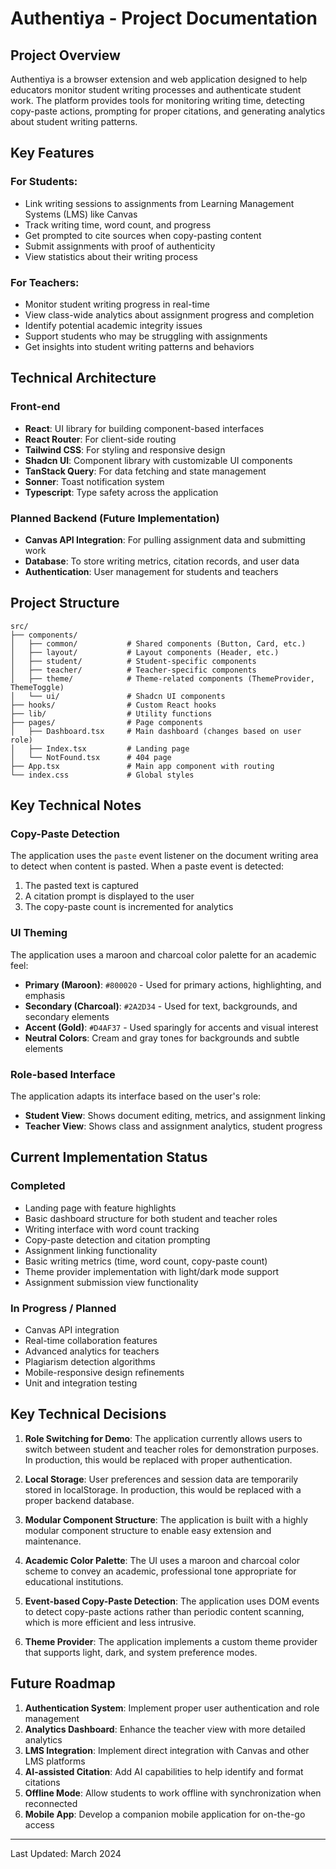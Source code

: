 
# Authentiya - Project Documentation

## Project Overview

Authentiya is a browser extension and web application designed to help educators monitor student writing processes and authenticate student work. The platform provides tools for monitoring writing time, detecting copy-paste actions, prompting for proper citations, and generating analytics about student writing patterns.

## Key Features

### For Students:
- Link writing sessions to assignments from Learning Management Systems (LMS) like Canvas
- Track writing time, word count, and progress
- Get prompted to cite sources when copy-pasting content
- Submit assignments with proof of authenticity
- View statistics about their writing process

### For Teachers:
- Monitor student writing progress in real-time
- View class-wide analytics about assignment progress and completion
- Identify potential academic integrity issues
- Support students who may be struggling with assignments
- Get insights into student writing patterns and behaviors

## Technical Architecture

### Front-end
- **React**: UI library for building component-based interfaces
- **React Router**: For client-side routing
- **Tailwind CSS**: For styling and responsive design
- **Shadcn UI**: Component library with customizable UI components
- **TanStack Query**: For data fetching and state management
- **Sonner**: Toast notification system
- **Typescript**: Type safety across the application

### Planned Backend (Future Implementation)
- **Canvas API Integration**: For pulling assignment data and submitting work
- **Database**: To store writing metrics, citation records, and user data
- **Authentication**: User management for students and teachers

## Project Structure

```
src/
├── components/
│   ├── common/           # Shared components (Button, Card, etc.)
│   ├── layout/           # Layout components (Header, etc.)
│   ├── student/          # Student-specific components
│   ├── teacher/          # Teacher-specific components
│   ├── theme/            # Theme-related components (ThemeProvider, ThemeToggle)
│   └── ui/               # Shadcn UI components
├── hooks/                # Custom React hooks
├── lib/                  # Utility functions
├── pages/                # Page components
│   ├── Dashboard.tsx     # Main dashboard (changes based on user role)
│   ├── Index.tsx         # Landing page
│   └── NotFound.tsx      # 404 page
├── App.tsx               # Main app component with routing
└── index.css             # Global styles
```

## Key Technical Notes

### Copy-Paste Detection
The application uses the `paste` event listener on the document writing area to detect when content is pasted. When a paste event is detected:
1. The pasted text is captured
2. A citation prompt is displayed to the user
3. The copy-paste count is incremented for analytics

### UI Theming
The application uses a maroon and charcoal color palette for an academic feel:
- **Primary (Maroon)**: `#800020` - Used for primary actions, highlighting, and emphasis
- **Secondary (Charcoal)**: `#2A2D34` - Used for text, backgrounds, and secondary elements
- **Accent (Gold)**: `#D4AF37` - Used sparingly for accents and visual interest
- **Neutral Colors**: Cream and gray tones for backgrounds and subtle elements

### Role-based Interface
The application adapts its interface based on the user's role:
- **Student View**: Shows document editing, metrics, and assignment linking
- **Teacher View**: Shows class and assignment analytics, student progress

## Current Implementation Status

### Completed
- Landing page with feature highlights
- Basic dashboard structure for both student and teacher roles
- Writing interface with word count tracking
- Copy-paste detection and citation prompting
- Assignment linking functionality
- Basic writing metrics (time, word count, copy-paste count)
- Theme provider implementation with light/dark mode support
- Assignment submission view functionality

### In Progress / Planned
- Canvas API integration
- Real-time collaboration features
- Advanced analytics for teachers
- Plagiarism detection algorithms
- Mobile-responsive design refinements
- Unit and integration testing

## Key Technical Decisions

1. **Role Switching for Demo**: The application currently allows users to switch between student and teacher roles for demonstration purposes. In production, this would be replaced with proper authentication.

2. **Local Storage**: User preferences and session data are temporarily stored in localStorage. In production, this would be replaced with a proper backend database.

3. **Modular Component Structure**: The application is built with a highly modular component structure to enable easy extension and maintenance.

4. **Academic Color Palette**: The UI uses a maroon and charcoal color scheme to convey an academic, professional tone appropriate for educational institutions.

5. **Event-based Copy-Paste Detection**: The application uses DOM events to detect copy-paste actions rather than periodic content scanning, which is more efficient and less intrusive.

6. **Theme Provider**: The application implements a custom theme provider that supports light, dark, and system preference modes.

## Future Roadmap

1. **Authentication System**: Implement proper user authentication and role management
2. **Analytics Dashboard**: Enhance the teacher view with more detailed analytics
3. **LMS Integration**: Implement direct integration with Canvas and other LMS platforms
4. **AI-assisted Citation**: Add AI capabilities to help identify and format citations
5. **Offline Mode**: Allow students to work offline with synchronization when reconnected
6. **Mobile App**: Develop a companion mobile application for on-the-go access

---

Last Updated: March 2024
